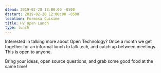 ```yaml
---
dtend: 2019-02-20 13:00:00 -0500
dtstart: 2019-02-20 12:00:00 -0500
location: Formosa Cuisine
title: HV Open Lunch
type: lunch
---
```


Interested in talking more about Open Technology? Once a month we get
together for an informal lunch to talk tech, and catch up between
meetings. This is open to anyone.

Bring your ideas, open source questions, and grab some good food at
the same time!

